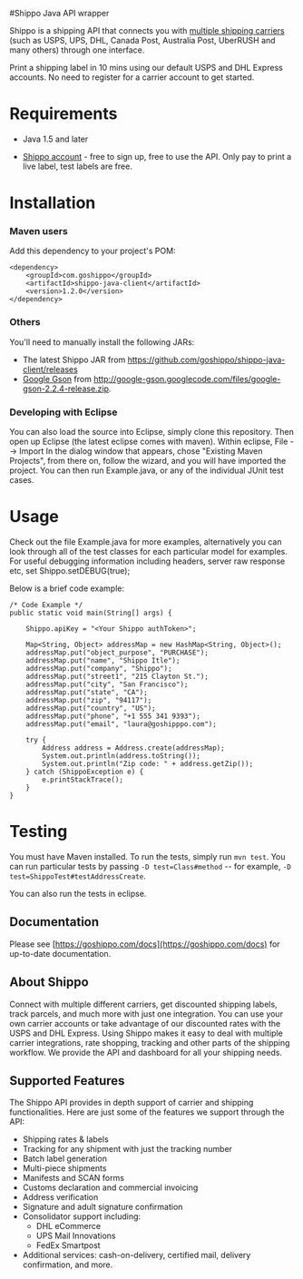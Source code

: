 #Shippo Java API wrapper

Shippo is a shipping API that connects you with [multiple shipping carriers](https://goshippo.com/carriers/) (such as USPS, UPS, DHL, Canada Post, Australia Post, UberRUSH and many others) through one interface.

Print a shipping label in 10 mins using our default USPS and DHL Express accounts. No need to register for a carrier account to get started.

Requirements
============

* Java 1.5 and later

* [Shippo account](https://goshippo.com/) - free to sign up, free to use the API. Only pay to print a live label, test labels are free. 

Installation
============

### Maven users

Add this dependency to your project's POM:

    <dependency>
        <groupId>com.goshippo</groupId>
        <artifactId>shippo-java-client</artifactId>
        <version>1.2.0</version>
    </dependency>


### Others

You'll need to manually install the following JARs:

* The latest Shippo JAR from <https://github.com/goshippo/shippo-java-client/releases>
* [Google Gson](http://code.google.com/p/google-gson/) from <http://google-gson.googlecode.com/files/google-gson-2.2.4-release.zip>.

### Developing with Eclipse

You can also load the source into Eclipse, simply clone this repository. Then open up Eclipse (the latest eclipse comes with maven).
Within eclipse, File --> Import
In the dialog window that appears, chose "Existing Maven Projects", from there on, follow the wizard, and you will have imported the project.
You can then run Example.java, or any of the individual JUnit test cases. 


Usage
=====

Check out the file Example.java for more examples, alternatively you can look through all of the test classes for each particular model for examples.
For useful debugging information including headers, server raw response etc, set Shippo.setDEBUG(true);

Below is a brief code example:

    /* Code Example */
    public static void main(String[] args) {
    
        Shippo.apiKey = "<Your Shippo authToken>";
        
        Map<String, Object> addressMap = new HashMap<String, Object>();
		addressMap.put("object_purpose", "PURCHASE");
		addressMap.put("name", "Shippo Itle");
		addressMap.put("company", "Shippo");
		addressMap.put("street1", "215 Clayton St.");
		addressMap.put("city", "San Francisco");
		addressMap.put("state", "CA");
		addressMap.put("zip", "94117");
		addressMap.put("country", "US");
		addressMap.put("phone", "+1 555 341 9393");
		addressMap.put("email", "laura@goshipppo.com");

        try {
            Address address = Address.create(addressMap);
            System.out.println(address.toString());
            System.out.println("Zip code: " + address.getZip());
        } catch (ShippoException e) {
            e.printStackTrace();
        }
    }
    


Testing
=======

You must have Maven installed. To run the tests, simply run `mvn test`. You can run particular tests by passing `-D test=Class#method` -- for example, `-D test=ShippoTest#testAddressCreate`.

You can also run the tests in eclipse.

## Documentation

Please see [https://goshippo.com/docs](https://goshippo.com/docs) for up-to-date documentation.

## About Shippo

Connect with multiple different carriers, get discounted shipping labels, track parcels, and much more with just one integration. You can use your own carrier accounts or take advantage of our discounted rates with the USPS and DHL Express. Using Shippo makes it easy to deal with multiple carrier integrations, rate shopping, tracking and other parts of the shipping workflow. We provide the API and dashboard for all your shipping needs.

## Supported Features

The Shippo API provides in depth support of carrier and shipping functionalities. Here are just some of the features we support through the API:

* Shipping rates & labels
* Tracking for any shipment with just the tracking number
* Batch label generation
* Multi-piece shipments
* Manifests and SCAN forms
* Customs declaration and commercial invoicing
* Address verification
* Signature and adult signature confirmation
* Consolidator support including:
	* DHL eCommerce
	* UPS Mail Innovations
	* FedEx Smartpost
* Additional services: cash-on-delivery, certified mail, delivery confirmation, and more.

